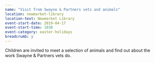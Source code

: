 ```yaml
---
name: "Visit from Swayne & Partners vets and animals"
location: newmarket-library
location-text: Newmarket Library
event-start-date: 2019-04-17
event-start-time: 1030
event-category: easter-holidays
breadcrumb: y
---
```


Children are invited to meet a selection of animals and find out about the work Swayne & Partners vets do.
